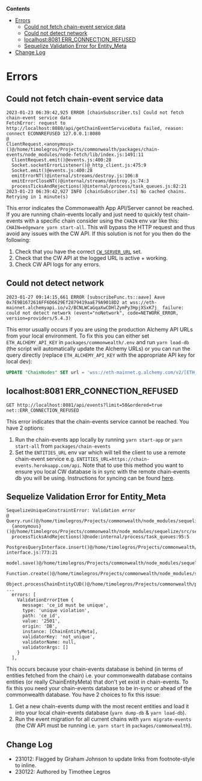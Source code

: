 **Contents**

- [Errors](#errors)
  * [Could not fetch chain-event service data](#could-not-fetch-chain-event-service-data)
  * [Could not detect network](#could-not-detect-network)
  * [localhost:8081 ERR_CONNECTION_REFUSED](#localhost-8081-err-connection-refused)
  * [Sequelize Validation Error for Entity_Meta](#sequelize-validation-error-for-entity-meta)
- [Change Log](#change-log)

# Errors

## Could not fetch chain-event service data

```
2023-01-23 06:39:42,925 ERROR [chainSubscriber.ts] Could not fetch chain-event service data
FetchError: request to http://localhost:8080/api/getChainEventServiceData failed, reason: connect ECONNREFUSED 127.0.0.1:8080
@
ClientRequest.<anonymous>()@/home/timolegros/Projects/commonwealth/packages/chain-events/node_modules/node-fetch/lib/index.js:1491:11
  ClientRequest.emit()@events.js:400:28
  Socket.socketErrorListener()@_http_client.js:475:9
  Socket.emit()@events.js:400:28
  emitErrorNT()@internal/streams/destroy.js:106:8
  emitErrorCloseNT()@internal/streams/destroy.js:74:3
  processTicksAndRejections()@internal/process/task_queues.js:82:21
2023-01-23 06:39:42,927 INFO [chainSubscriber.ts] No cached chains. Retrying in 1 minute(s)
```

This error indicates the Commonwealth App API/Server cannot be reached. If you are running chain-events locally and just need to quickly test chain-events with a specific chain consider using the `CHAIN` env var like this: `CHAIN=edgeware yarn start-all`. This will bypass the HTTP request and thus avoid any issues with the CW API. If this solution is not for you then do the following:

1. Check that you have the correct [`CW_SERVER_URL`][1] set.
2. Check that the CW API at the logged URL is active + working.
3. Check CW API logs for any errors.

## Could not detect network

```
2023-01-27 09:14:15,661 ERROR [subscribeFunc.ts::aave] Aave 0x7E9B1672616FF6D6629Ef2879419aaE79A9018D2 at wss://eth-mainnet.alchemyapi.io/v2/BCNLWCaGqaXwCDHlZymPy3HpjXSxK7j_ failure: could not detect network (event="noNetwork", code=NETWORK_ERROR, version=providers/5.4.3)
```

This error usually occurs if you are using the production Alchemy API URLs from your local environment. To fix this you can either set `ETH_ALCHEMY_API_KEY` in `packages/commonwealth/.env` and run `yarn load-db` (the script will automatically update the Alchemy URLs) or you can run the query directly (replace `ETH_ALCHEMY_API_KEY` with the appropriate API key for local dev):

```SQL
UPDATE "ChainNodes" SET url = 'wss://eth-mainnet.g.alchemy.com/v2/[ETH_ALCHEMY_API_KEY]', alt_wallet_url = 'https://eth-mainnet.g.alchemy.com/v2/[ETH_ALCHEMY_API_KEY]' WHERE eth_chain_id = 1;
```

## localhost:8081 ERR_CONNECTION_REFUSED

```
GET http://localhost:8081/api/events?limit=50&ordered=true net::ERR_CONNECTION_REFUSED
```

This error indicates that the chain-events service cannot be reached. You have 2 options:

1. Run the chain-events app locally by running `yarn start-app` or `yarn start-all` from `packages/chain-events`
2. Set the `ENTITIES_URL` env var which will tell the client to use a remote chain-event service e.g. `ENTITIES_URL=https://chain-events.herokuapp.com/api`. Note that to use this method you want to ensure you local CW database is in sync with the remote chain-events db you will be using. Instructions for syncing can be found [here][2].

## Sequelize Validation Error for Entity_Meta

```
SequelizeUniqueConstraintError: Validation error
@
Query.run()@/home/timolegros/Projects/commonwealth/node_modules/sequelize/src/dialects/postgres/query.js:76:25
  {anonymous}()@/home/timolegros/Projects/commonwealth/node_modules/sequelize/src/sequelize.js:643:28
  processTicksAndRejections()@node:internal/process/task_queues:95:5
  PostgresQueryInterface.insert()@/home/timolegros/Projects/commonwealth/node_modules/sequelize/src/dialects/abstract/query-interface.js:773:21
  model.save()@/home/timolegros/Projects/commonwealth/node_modules/sequelize/src/model.js:4046:35
  Function.create()@/home/timolegros/Projects/commonwealth/node_modules/sequelize/src/model.js:2253:12
  Object.processChainEntityCUD()@/home/timolegros/Projects/commonwealth/packages/commonwealth/server/CommonwealthConsumer/messageProcessors/chainEntityCUDQueue.ts:13:5
...
  errors: [
    ValidationErrorItem {
      message: 'ce_id must be unique',
      type: 'unique violation',
      path: 'ce_id',
      value: '2501',
      origin: 'DB',
      instance: [ChainEntityMeta],
      validatorKey: 'not_unique',
      validatorName: null,
      validatorArgs: []
    }
  ],
```

This occurs because your chain-events database is behind (in terms of entities fetched from the chain) i.e. your commonwealth database contains entities (or really ChainEntityMeta) that don't yet exist in chain-events. To fix this you need your chain-events database to be in-sync or ahead of the commonwealth database. You have 2 choices to fix this issue:

1. Get a new chain-events dump with the most recent entities and load it into your local chain-events database (`yarn dump-db` & `yarn load-db`).
2. Run the event migration for all current chains with `yarn migrate-events` (the CW API must be running i.e. `yarn start` in `packages/commonwealth`).

[1]: https://github.com/hicommonwealth/commonwealth/wiki/Chain-Events%20Environment%20Variables#heroku
[2]: https://github.com/hicommonwealth/commonwealth/wiki/Chain-Events-Overview#enforcing-chain-event-data-consistency

## Change Log

- 231012: Flagged by Graham Johnson to update links from footnote-style to inline.
- 230122: Authored by Timothee Legros
